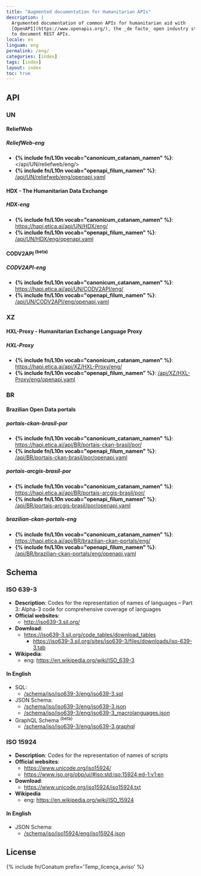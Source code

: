 ```yaml
---
title: "Augmented documentation for Humanitarian APIs"
description: |
  Argumented documentation of common APIs for humanitarian aid with
  [OpenAPI](https://www.openapis.org/), the _de facto_ open industry standard
  to document REST APIs.
locale: en
linguam: eng
permalink: /eng/
categories: [index]
tags: [index]
layout: index
toc: true
---
```


## API

### UN

#### ReliefWeb
<!--
- **Wikipedia**:
  - eng: <https://en.wikipedia.org/wiki/ReliefWeb>
-->


##### ReliefWeb-eng
- **{% include fn/L10n vocab="canonicum_catanam_namen" %}**: </api/UN/reliefweb/eng/>
- **{% include fn/L10n vocab="openapi_filum_namen" %}**: [/api/UN/reliefweb/eng/openapi.yaml](/api/UN/reliefweb/eng/openapi.yaml)

#### HDX - The Humanitarian Data Exchange

##### HDX-eng
- **{% include fn/L10n vocab="canonicum_catanam_namen" %}**: <https://hapi.etica.ai/api/UN/HDX/eng/>
- **{% include fn/L10n vocab="openapi_filum_namen" %}**: [/api/UN/HDX/eng/openapi.yaml](/api/UN/HDX/eng/openapi.yaml)

#### CODV2API <sup>(beta)</sup>

##### CODV2API-eng
- **{% include fn/L10n vocab="canonicum_catanam_namen" %}**: <https://hapi.etica.ai/api/UN/CODV2API/eng/>
- **{% include fn/L10n vocab="openapi_filum_namen" %}**: [/api/UN/CODV2API/eng/openapi.yaml](/api/UN/CODV2API/eng/openapi.yaml)

### XZ

#### HXL-Proxy - Humanitarian Exchange Language Proxy

##### HXL-Proxy
- **{% include fn/L10n vocab="canonicum_catanam_namen" %}**: <https://hapi.etica.ai/api/XZ/HXL-Proxy/eng/>
- **{% include fn/L10n vocab="openapi_filum_namen" %}**: [/api/XZ/HXL-Proxy/eng/openapi.yaml](/api/XZ/HXL-Proxy/eng/openapi.yaml)

### BR

#### Brazilian Open Data portals

##### portais-ckan-brasil-por

- **{% include fn/L10n vocab="canonicum_catanam_namen" %}**: <https://hapi.etica.ai/api/BR/portais-ckan-brasil/por/>
- **{% include fn/L10n vocab="openapi_filum_namen" %}**: [/api/BR/portais-ckan-brasil/por/openapi.yaml](/api/BR/portais-ckan-brasil/por/openapi.yaml)

##### portais-arcgis-brasil-por

- **{% include fn/L10n vocab="canonicum_catanam_namen" %}**: <https://hapi.etica.ai/api/BR/portais-arcgis-brasil/por/>
- **{% include fn/L10n vocab="openapi_filum_namen" %}**: [/api/BR/portais-arcgis-brasil/por/openapi.yaml](/api/BR/portais-arcgis-brasil/por/openapi.yaml)


##### brazilian-ckan-portals-eng

- **{% include fn/L10n vocab="canonicum_catanam_namen" %}**: <https://hapi.etica.ai/api/BR/brazilian-ckan-portals/eng/>
- **{% include fn/L10n vocab="openapi_filum_namen" %}**: [/api/BR/brazilian-ckan-portals/eng/openapi.yaml](/api/BR/brazilian-ckan-portals/eng/openapi.yaml)

## Schema

### ISO 639-3
- **Description**: Codes for the representation of names of languages –
  Part 3: Alpha-3 code for comprehensive coverage of languages
- **Official websites**:
  - <http://iso639-3.sil.org/>
- **Download**:
  - <https://iso639-3.sil.org/code_tables/download_tables>
    - <https://iso639-3.sil.org/sites/iso639-3/files/downloads/iso-639-3.tab>
- **Wikipedia**:
  - eng: <https://en.wikipedia.org/wiki/ISO_639-3>

#### In English
- SQL:
  - [/schema/iso/iso639-3/eng/iso639-3.sql](/schema/iso/iso639-3/eng/iso639-3.sql)
- JSON Schema:
  - [/schema/iso/iso639-3/eng/iso639-3.json](/schema/iso/iso639-3/eng/iso639-3.json)
  - [/schema/iso/iso639-3/eng/iso639-3_macrolanguages.json](/schema/iso/iso639-3/eng/iso639-3_macrolanguages.json)
- GraphQL Schema <sup>(beta)</sup>
  - [/schema/iso/iso639-3/eng/iso639-3.graphql](/schema/iso/iso639-3/eng/iso639-3.graphql)

### ISO 15924
- **Description**: Codes for the representation of names of scripts
- **Official websites**:
  - <https://www.unicode.org/iso15924/>
  - <https://www.iso.org/obp/ui/#iso:std:iso:15924:ed-1:v1:en>
- **Download**:
  - <https://www.unicode.org/iso15924/iso15924.txt>
- **Wikipedia**
  - eng: <https://en.wikipedia.org/wiki/ISO_15924>

#### In English

- JSON Schema:
  - [/schema/iso/iso15924/eng/iso15924.json](/schema/iso/iso15924/eng/iso15924.json)

<!--
## Systema

### OpenAPI
- **OpenAPI Specification**: <https://spec.openapis.org/oas/v3.0.3>
- **OpenAPI.Tools** <https://openapi.tools/>

#### Online editors
- <https://editor.swagger.io/>
- <https://editor.swagger.io/?url=https://example.org/myfile.yaml>

-->

## License

{% include fn/Conatum prefix='Temp_licença_aviso' %}
